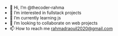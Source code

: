 - 👋 Hi, I’m @thecoder-rahma
- 👀 I’m interested in fullstack projects
- 🌱 I’m currently learning js
- 💞️ I’m looking to collaborate on web projects
- 📫 How to reach me rahmadraouil2020@gmail.com

<!---
thecoder-rahma/thecoder-rahma is a ✨ special ✨ repository because its `README.md` (this file) appears on your GitHub profile.
You can click the Preview link to take a look at your changes.
--->

